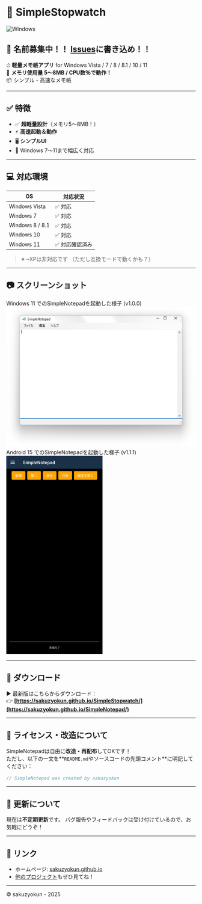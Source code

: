 # 🚀 SimpleStopwatch

![Windows](https://img.shields.io/badge/Windows-Vista%20~%2011-blue)  
## 📛 名前募集中！！ [Issues](https://github.com/sakuzyokun/SimpleNotepad/issues)に書き込め！！
⏱ **軽量メモ帳アプリ** for Windows Vista / 7 / 8 / 8.1 / 10 / 11  
🌱 **メモリ使用量 5〜8MB / CPU数％で動作！**  
📦 シンプル・高速なメモ帳 

<!--
![screenshot](https://sakuzyokun.github.io/LiteExplorer/files/win7_LE.png) <!-- 画像があれば。なければ省略してOK -->

---

## ✅ 特徴

- ✅ **超軽量設計**（メモリ5〜8MB！）
- ⚡ **高速起動＆動作**
- 🖥️ **シンプルUI**
- 🎨 Windows 7〜11まで幅広く対応

---

## 💻 対応環境

| OS              | 対応状況   |
|-----------------|------------|
| Windows Vista   | ✅ 対応 |
| Windows 7       | ✅ 対応    |
| Windows 8 / 8.1 | ✅ 対応      |
| Windows 10      | ✅ 対応      |
| Windows 11      | ✅ 対応確認済み      |

> ※ ~XPは非対応です （ただし互換モードで動くかも？）

---

## 📷 スクリーンショット

<!-- ↓ 適宜画像を貼る -->
<!--Windows 7 でのLiteExplorerを起動した様子 (v1.10)  
![screenshot](https://sakuzyokun.github.io/LiteExplorer/files/win7_LE.png)  -->
Windows 11 でのSimpleNotepadを起動した様子 (v1.0.0)  
![screenshot](https://github.com/sakuzyokun/SimpleNotepad/blob/main/SimpleNotepad_b1.png?raw=true)  
Android 15 でのSimpleNotepadを起動した様子 (v1.1.1)  
<img src="https://github.com/sakuzyokun/SimpleNotepad/blob/main/Screenshot.png?raw=true" width="256">  

---

## 🔧 ダウンロード

▶ 最新版はこちらからダウンロード：  
👉 **[https://sakuzyokun.github.io/SimpleStopwatch/](https://sakuzyokun.github.io/SimpleNotepad/)**

---

## 📜 ライセンス・改造について

SimpleNotepadは自由に**改造・再配布**してOKです！  
ただし、以下の一文を**`README.md`やソースコードの先頭コメント**に明記してください：

```c
// SimpleNotepad was created by sakuzyokun
```

---

## 🙏 更新について

現在は**不定期更新**です。
バグ報告やフィードバックは受け付けているので、お気軽にどうぞ！

---

## 🔗 リンク

* ホームページ: [sakuzyokun.github.io](https://sakuzyokun.github.io/)
* [他のプロジェクト](https://sakuzyokun.github.io/app_distribution/)もぜひ見てね！

---

© sakuzyokun - 2025
